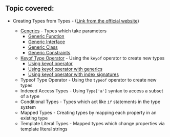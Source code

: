 ## Topic covered:

-   Creating Types from Types - ([Link from the official website](https://www.typescriptlang.org/docs/handbook/2/types-from-types.html))

    -   [Generics](generics.ts) - Types which take parameters
        -   [Generic Function](generics.ts#L1)
        -   [Generic Interface](generics.ts#L41)
        -   [Generic Class](generics.ts#L51)
        -   [Generic Constraints](generics.ts#L75)
    -   [Keyof Type Operator](keyOfOperator.ts) - Using the `keyof` operator to create new types
        -   [Using keyof operator](keyOfOperator.ts#L1)
        -   [Using keyof operator with generics](keyOfOperator.ts#L18)
        -   [Using keyof operator with index signatures](keyOfOperator.ts#L37)
    -   Typeof Type Operator - Using the `typeof` operator to create new types
    -   Indexed Access Types - Using `Type['a']` syntax to access a subset of a type
    -   Conditional Types - Types which act like `if` statements in the type system
    -   Mapped Types - Creating types by mapping each property in an existing type
    -   Template Literal Types - Mapped types which change properties via template literal strings
